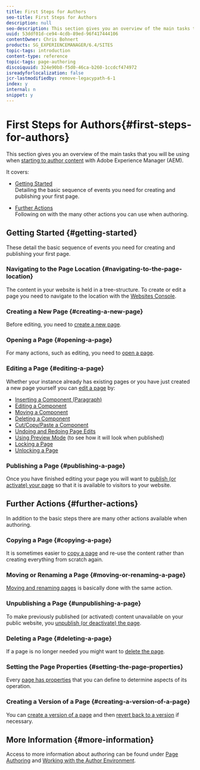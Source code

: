 ```yaml
---
title: First Steps for Authors
seo-title: First Steps for Authors
description: null
seo-description: This section gives you an overview of the main tasks that you will be using when starting to author content with Adobe Experience Manager (AEM).
uuid: 53ddf01d-ce94-4cdb-89ed-96f417444106
contentOwner: Chris Bohnert
products: SG_EXPERIENCEMANAGER/6.4/SITES
topic-tags: introduction
content-type: reference
topic-tags: page-authoring
discoiquuid: 324e90b8-f5d0-46ca-b260-1ccdcf474972
isreadyforlocalization: false
jcr-lastmodifiedby: remove-legacypath-6-1
index: y
internal: n
snippet: y
---
```


# First Steps for Authors{#first-steps-for-authors}

This section gives you an overview of the main tasks that you will be using when [starting to author content](../../authoring/using/author.md#conceptofauthoringandpublishing) with Adobe Experience Manager (AEM).

It covers:

* [Getting Started](#gettingstarted)  
  Detailing the basic sequence of events you need for creating and publishing your first page.  

* [Further Actions](#furtheractions)  
  Following on with the many other actions you can use when authoring.

## Getting Started {#getting-started}

These detail the basic sequence of events you need for creating and publishing your first page.

### Navigating to the Page Location {#navigating-to-the-page-location}

The content in your website is held in a tree-structure. To create or edit a page you need to navigate to the location with the [Websites Console](../../classic-ui-authoring/using/author-env-basic-handling.md#main-pars-title-7).

### Creating a New Page {#creating-a-new-page}

Before editing, you need to [create a new page](../../classic-ui-authoring/using/classic-page-author-manage-pages.md#main-pars-title-qlklrx-refd).

### Opening a Page {#opening-a-page}

For many actions, such as editing, you need to [open a page](../../classic-ui-authoring/using/classic-page-author-manage-pages.md#main-pars-title-5-nywjma-refd).

### Editing a Page {#editing-a-page}

Whether your instance already has existing pages or you have just created a new page yourself you can [edit a page](../../classic-ui-authoring/using/classic-page-author-edit-content.md) by:

* [Inserting a Component (Paragraph)](../../classic-ui-authoring/using/classic-page-author-edit-content.md#main-pars-title-5-gdvngq-refd)
* [Editing a Component](../../classic-ui-authoring/using/classic-page-author-edit-content.md#main-pars-title-7-adkyem-refd)
* [Moving a Component](../../classic-ui-authoring/using/classic-page-author-edit-content.md#main-pars-title-8-umkkve-refd)
* [Deleting a Component](../../classic-ui-authoring/using/classic-page-author-edit-content.md#main-pars-title-9-hpunvg-refd)
* [Cut/Copy/Paste a Component](../../classic-ui-authoring/using/classic-page-author-edit-content.md#main-pars-title-29)
* [Undoing and Redoing Page Edits](../../classic-ui-authoring/using/classic-page-author-edit-content.md#main-pars-title-10-bslhyy-refd)
* [Using Preview Mode](../../classic-ui-authoring/using/classic-page-author-edit-content.md#main-pars-title-10) (to see how it will look when published)
* [Locking a Page](../../classic-ui-authoring/using/classic-page-author-edit-content.md#main-pars-title-5)
* [Unlocking a Page](../../classic-ui-authoring/using/classic-page-author-edit-content.md#main-pars-title-11)

### Publishing a Page {#publishing-a-page}

Once you have finished editing your page you will want to [publish (or activate) your page](../../classic-ui-authoring/using/classic-page-author-publish-pages.md#main-pars-title-10) so that it is available to visitors to your website.

## Further Actions {#further-actions}

In addition to the basic steps there are many other actions available when authoring.

### Copying a Page {#copying-a-page}

It is sometimes easier to [copy a page](../../classic-ui-authoring/using/classic-page-author-manage-pages.md#main-pars-title-4-jzkzny-refd) and re-use the content rather than creating everything from scratch again.

### Moving or Renaming a Page {#moving-or-renaming-a-page}

[Moving and renaming pages](../../classic-ui-authoring/using/classic-page-author-manage-pages.md#main-pars-title-1-lgcpte-refd) is basically done with the same action.

### Unpublishing a Page {#unpublishing-a-page}

To make previously published (or activated) content unavailable on your public website, you [unpublish (or deactivate) the page](../../classic-ui-authoring/using/classic-page-author-publish-pages.md#main-pars-title-6).

### Deleting a Page {#deleting-a-page}

If a page is no longer needed you might want to [delete the page](../../classic-ui-authoring/using/classic-page-author-manage-pages.md#main-pars-title-2-yjepps-refd).

### Setting the Page Properties {#setting-the-page-properties}

Every [page has properties](../../classic-ui-authoring/using/classic-page-author-edit-page-properties.md) that you can define to determine aspects of its operation.

### Creating a Version of a Page {#creating-a-version-of-a-page}

You can [create a version of a page](../../classic-ui-authoring/using/classic-page-author-work-with-versions.md#creatinganewversion) and then [revert back to a version](../../classic-ui-authoring/using/classic-page-author-work-with-versions.md#restoringapageversionfromsidekick) if necessary.

## More Information {#more-information}

Access to more information about authoring can be found under [Page Authoring](../../classic-ui-authoring/using/classic-page-author.md) and [Working with the Author Environment](../../classic-ui-authoring/using/author-env.md).
